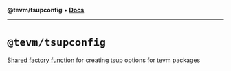 **@tevm/tsupconfig** • [**Docs**](globals.md)

***

# `@tevm/tsupconfig`

[Shared factory function]() for creating tsup options for tevm packages

